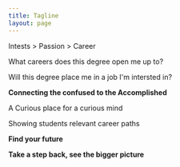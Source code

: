 ```yaml
---
title: Tagline
layout: page
---
```


Intests > Passion > Career

What careers does this degree open me up to?

Will this degree place me in a job I'm intersted in?

**Connecting the confused to the Accomplished**

A Curious place for a curious mind

Showing students relevant career paths

**Find your future**

**Take a step back, see the bigger picture**